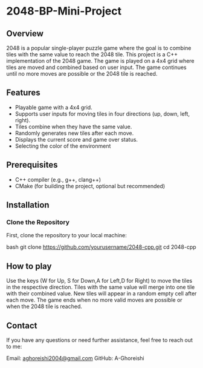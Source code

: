 # 2048-BP-Mini-Project
## Overview

2048 is a popular single-player puzzle game where the goal is to combine tiles with the same value to reach the 2048 tile. This project is a C++ implementation of the 2048 game. The game is played on a 4x4 grid where tiles are moved and combined based on user input. The game continues until no more moves are possible or the 2048 tile is reached.

## Features

- Playable game with a 4x4 grid.
- Supports user inputs for moving tiles in four directions (up, down, left, right).
- Tiles combine when they have the same value.
- Randomly generates new tiles after each move.
- Displays the current score and game over status.
- Selecting the color of the environment

## Prerequisites

- C++ compiler (e.g., g++, clang++)
- CMake (for building the project, optional but recommended)

## Installation
### Clone the Repository
First, clone the repository to your local machine:

bash
git clone https://github.com/yourusername/2048-cpp.git
cd 2048-cpp


## How to play
Use the keys (W for Up, S for Down,A for Left,D for Right) to move the tiles in the respective direction.
Tiles with the same value will merge into one tile with their combined value.
New tiles will appear in a random empty cell after each move.
The game ends when no more valid moves are possible or when the 2048 tile is reached.

## Contact
If you have any questions or need further assistance, feel free to reach out to me:

Email: aghoreishi2004@gmail.com
GitHub: A-Ghoreishi

